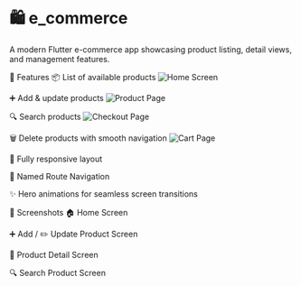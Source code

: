 
# 🛍️ e_commerce

A modern Flutter e-commerce app showcasing product listing, detail views, and management features.

🚀 Features
📦 List of available products
![Home Screen](screenshots/home_page.jpg)

➕ Add & update products
![Product Page](screenshots/add_update_page.jpg)

🔍 Search products
![Checkout Page](screenshots/search_product.jpg)

🗑 Delete products with smooth navigation
![Cart Page](screenshots/detail_page.jpg)

📱 Fully responsive layout

🧭 Named Route Navigation

✨ Hero animations for seamless screen transitions

📸 Screenshots
🏠 Home Screen


➕ Add / ✏️ Update Product Screen


📄 Product Detail Screen


🔍 Search Product Screen


